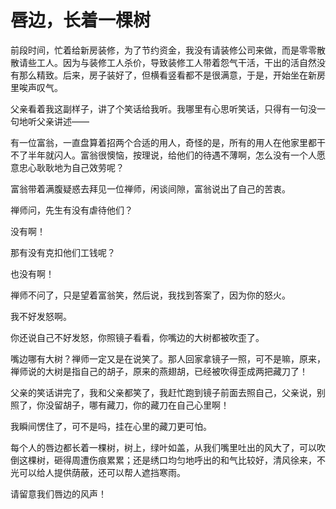 # 唇边，长着一棵树

前段时间，忙着给新房装修，为了节约资金，我没有请装修公司来做，而是零零散散请些工人。因为与装修工人杀价，导致装修工人带着怨气干活，干出的活自然没有那么精致。后来，房子装好了，但横看竖看都不是很满意，于是，开始坐在新房里唉声叹气。

父亲看着我这副样子，讲了个笑话给我听。我哪里有心思听笑话，只得有一句没一句地听父亲讲述——

有一位富翁，一直盘算着招两个合适的用人，奇怪的是，所有的用人在他家里都干不了半年就闪人。富翁很懊恼，按理说，给他们的待遇不薄啊，怎么没有一个人愿意忠心耿耿地为自己效劳呢？

富翁带着满腹疑惑去拜见一位禅师，闲谈间隙，富翁说出了自己的苦衷。

禅师问，先生有没有虐待他们？

没有啊！

那有没有克扣他们工钱呢？

也没有啊！

禅师不问了，只是望着富翁笑，然后说，我找到答案了，因为你的怒火。

我不好发怒啊。

你还说自己不好发怒，你照镜子看看，你嘴边的大树都被吹歪了。

嘴边哪有大树？禅师一定又是在说笑了。那人回家拿镜子一照，可不是嘛，原来，禅师说的大树是指自己的胡子，原来的燕翅胡，已经被吹得歪成两把藏刀了！

父亲的笑话讲完了，我和父亲都笑了，我赶忙跑到镜子前面去照自己，父亲说，别照了，你没留胡子，哪有藏刀，你的藏刀在自己心里啊！

我瞬间愣住了，可不是吗，挂在心里的藏刀更可怕。

每个人的唇边都长着一棵树，树上，绿叶如盖，从我们嘴里吐出的风大了，可以吹倒这棵树，砸得周遭伤痕累累；还是绣口均匀地呼出的和气比较好，清风徐来，不光可以给人提供荫蔽，还可以帮人遮挡寒雨。

请留意我们唇边的风声！